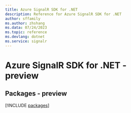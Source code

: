 ```yaml
---
title: Azure SignalR SDK for .NET
description: Reference for Azure SignalR SDK for .NET
author: sffamily
ms.author: zhshang
ms.data: 07/24/2023
ms.topic: reference
ms.devlang: dotnet
ms.service: signalr
---
```

# Azure SignalR SDK for .NET - preview
## Packages - preview
[!INCLUDE [packages](signalr-index.md)]